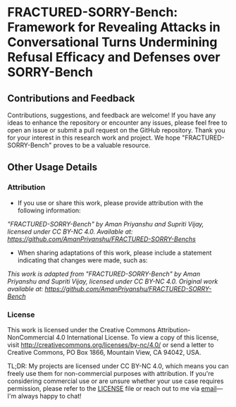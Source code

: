 # FRACTURED-SORRY-Bench: Framework for Revealing Attacks in Conversational Turns Undermining Refusal Efficacy and Defenses over SORRY-Bench

## Contributions and Feedback

Contributions, suggestions, and feedback are welcome! If you have any ideas to enhance the repository or encounter any issues, please feel free to open an issue or submit a pull request on the GitHub repository. Thank you for your interest in this research work and project. We hope "FRACTURED-SORRY-Bench" proves to be a valuable resource.

## Other Usage Details

### Attribution

* If you use or share this work, please provide attribution with the following information:

_"FRACTURED-SORRY-Bench" by Aman Priyanshu and Supriti Vijay, licensed under CC BY-NC 4.0. Available at: https://github.com/AmanPriyanshu/FRACTURED-SORRY-Benchs_

* When sharing adaptations of this work, please include a statement indicating that changes were made, such as:

_This work is adapted from "FRACTURED-SORRY-Bench" by Aman Priyanshu and Supriti Vijay, licensed under CC BY-NC 4.0. Original work available at: https://github.com/AmanPriyanshu/FRACTURED-SORRY-Bench_

### License
This work is licensed under the Creative Commons Attribution-NonCommercial 4.0 International License. To view a copy of this license, visit http://creativecommons.org/licenses/by-nc/4.0/ or send a letter to Creative Commons, PO Box 1866, Mountain View, CA 94042, USA.

TL;DR: My projects are licensed under CC BY-NC 4.0, which means you can freely use them for non-commercial purposes with attribution. If you're considering commercial use or are unsure whether your use case requires permission, please refer to the [LICENSE](/LICENSE) file or reach out to me via [email](amanpriyanshusms2001@gmail.com)—I'm always happy to chat!
